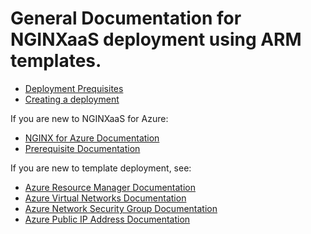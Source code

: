 # General Documentation for NGINXaaS deployment using ARM templates.

- [Deployment Prequisites](./deployments/prerequisites/README.md)
- [Creating a deployment](./deployments/create-or-update/README.md)

If you are new to NGINXaaS for Azure:

- [NGINX for Azure Documentation](https://docs.nginx.com/nginx-for-azure/)
- [Prerequisite Documentation](https://docs.nginx.com/nginx-for-azure/quickstart/prerequisites/)

If you are new to template deployment, see:

- [Azure Resource Manager Documentation](https://docs.microsoft.com/azure/azure-resource-manager/)
- [Azure Virtual Networks Documentation](https://docs.microsoft.com/en-us/azure/templates/microsoft.network/virtualnetworks?pivots=deployment-language-arm-template)
- [Azure Network Security Group Documentation](https://docs.microsoft.com/en-us/azure/templates/microsoft.network/networksecuritygroups?pivots=deployment-language-arm-template)
- [Azure Public IP Address Documentation](https://docs.microsoft.com/en-us/azure/templates/microsoft.network/publicipaddresses?pivots=deployment-language-arm-template)
